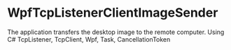 # WpfTcpListenerClientImageSender
The application transfers the desktop image to the remote computer. Using C# TcpListener, TcpClient, Wpf, Task, CancellationToken
